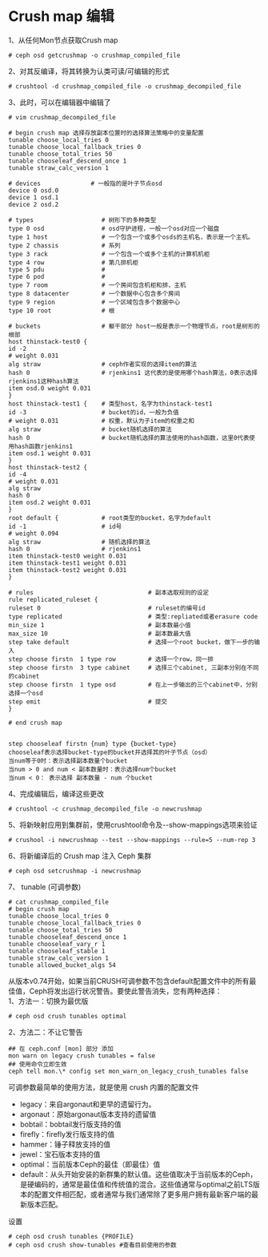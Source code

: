 Crush map 编辑
===
1、从任何Mon节点获取Crush map  
```
# ceph osd getcrushmap -o crushmap_compiled_file
```  

2、对其反编译，将其转换为认类可读/可编辑的形式  
```
# crushtool -d crushmap_compiled_file -o crushmap_decompiled_file
```  

3、此时，可以在编辑器中编辑了  
```
# vim crushmap_decompiled_file

# begin crush map 选择存放副本位置时的选择算法策略中的变量配置
tunable choose_local_tries 0
tunable choose_local_fallback_tries 0
tunable choose_total_tries 50
tunable chooseleaf_descend_once 1
tunable straw_calc_version 1

# devices              # 一般指的是叶子节点osd
device 0 osd.0
device 1 osd.1
device 2 osd.2

# types                   # 树形下的多种类型
type 0 osd                # osd守护进程，一般一个osd对应一个磁盘
type 1 host               # 一个包含一个或多个osds的主机名，表示是一个主机。
type 2 chassis            # 系列
type 3 rack               # 一个包含一个或多个主机的计算机机柜
type 4 row                # 第几排机柜
type 5 pdu                # 
type 6 pod                # 
type 7 room               # 一个房间包含机柜和排，主机
type 8 datacenter         # 一个数据中心包含多个房间
type 9 region             # 一个区域包含多个数据中心
type 10 root              # 根

# buckets                 # 躯干部分 host一般是表示一个物理节点，root是树形的根部
host thinstack-test0 {
id -2 
# weight 0.031
alg straw                 # ceph作者实现的选择item的算法
hash 0                    # rjenkins1 这代表的是使用哪个hash算法，0表示选择rjenkins1这种hash算法
item osd.0 weight 0.031
}
host thinstack-test1 {    # 类型host，名字为thinstack-test1
id -3                     # bucket的id，一般为负值
# weight 0.031            # 权重，默认为子item的权重之和
alg straw                 # bucket随机选择的算法
hash 0                    # bucket随机选择的算法使用的hash函数，这里0代表使用hash函数rjenkins1
item osd.1 weight 0.031
}
host thinstack-test2 {
id -4
# weight 0.031
alg straw
hash 0
item osd.2 weight 0.031
}
root default {            # root类型的bucket，名字为default
id -1                     # id号
# weight 0.094
alg straw                 # 随机选择的算法
hash 0                    # rjenkins1
item thinstack-test0 weight 0.031
item thinstack-test1 weight 0.031
item thinstack-test2 weight 0.031
}

# rules                                # 副本选取规则的设定
rule replicated_ruleset {
ruleset 0                              # ruleset的编号id
type replicated                        # 类型:repliated或者erasure code
min_size 1                             # 副本数最小值
max_size 10                            # 副本数最大值
step take default                      # 选择一个root bucket，做下一步的输入
step choose firstn  1 type row         # 选择一个row，同一排
step choose firstn  3 type cabinet     # 选择三个cabinet, 三副本分别在不同的cabinet
step choose firstn  1 type osd         # 在上一步输出的三个cabinet中，分别选择一个osd
step emit                              # 提交
}

# end crush map


step chooseleaf firstn {num} type {bucket-type}
chooseleaf表示选择bucket-type的bucket并选择其的叶子节点（osd）
当num等于0时：表示选择副本数量个bucket
当num > 0 and num < 副本数量时：表示选择num个bucket
当num < 0： 表示选择 副本数量 - num 个bucket
```  

4、完成编辑后，编译这些更改  
```
# crushtool -c crushmap_decompiled_file -o newcrushmap
```  

5、将新映射应用到集群前，使用crushtool命令及--show-mappings选项来验证
```
# crushool -i newcrushmap --test --show-mappings --rule=5 --num-rep 3
```

6、将新编译后的 Crush map 注入 Ceph 集群  
```
# ceph osd setcrushmap -i newcrushmap
```

7、 tunable (可调参数)  
```
# cat crushmap_compiled_file 
# begin crush map
tunable choose_local_tries 0
tunable choose_local_fallback_tries 0
tunable choose_total_tries 50
tunable chooseleaf_descend_once 1
tunable chooseleaf_vary_r 1
tunable chooseleaf_stable 1
tunable straw_calc_version 1
tunable allowed_bucket_algs 54
```  

从版本v0.74开始，如果当前CRUSH可调参数不包含default配置文件中的所有最佳值，Ceph将发出运行状况警告。要使此警告消失，您有两种选择：  
1、方法一：切换为最优版  
```
# ceph osd crush tunables optimal
```  

2、方法二：不让它警告  
```
## 在 ceph.conf [mon] 部分 添加
mon warn on legacy crush tunables = false
## 使用命令立即生效
ceph tell mon.\* config set mon_warn_on_legacy_crush_tunables false
```  

可调参数最简单的使用方法，就是使用 crush 内置的配置文件  
- legacy：来自argonaut和更早的遗留行为。
- argonaut：原始argonaut版本支持的遗留值
- bobtail：bobtail发行版支持的值
- firefly：firefly发行版支持的值
- hammer：锤子释放支持的值
- jewel：宝石版本支持的值
- optimal：当前版本Ceph的最佳（即最佳）值
- default：从头开始安装的新群集的默认值。这些值取决于当前版本的Ceph，是硬编码的，通常是最佳值和传统值的混合。这些值通常与optimal之前LTS版本的配置文件相匹配，或者通常与我们通常除了更多用户拥有最新客户端的最新版本匹配。

设置  
```
# ceph osd crush tunables {PROFILE}
# ceph osd crush show-tunables #查看目前使用的参数
```  
